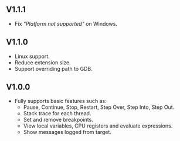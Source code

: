 ## V1.1.1
- Fix *"Platform not supported"* on Windows.
## V1.1.0
- Linux support.
- Reduce extension size.
- Support overriding path to GDB.
## V1.0.0
- Fully supports basic features such as:
  - Pause, Continue, Stop, Restart, Step Over, Step Into, Step Out.
  - Stack trace for each thread.
  - Set and remove breakpoints.
  - View local variables, CPU registers and evaluate expressions.
  - Show messages logged from target.
